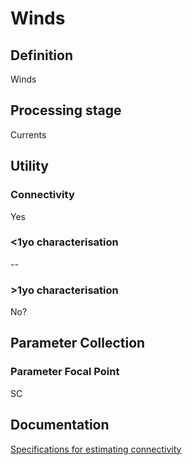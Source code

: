 # Winds
<!-- 
{: .no_toc .text-delta }
* TOC
{:toc} -->

## Definition

Winds

## Processing stage

Currents 

## Utility 
### Connectivity

Yes

### <1yo characterisation

-- 

### >1yo characterisation

No?

## Parameter Collection
### Parameter Focal Point

SC

## Documentation

[Specifications for estimating connectivity](https://aimsgovau.sharepoint.com/:w:/r/sites/RRAPMDS/_layouts/15/Doc.aspx?sourcedoc=%7B3C80B081-E4F6-4C04-A988-8C11FEBE20E5%7D&file=Connectivity_parameters_SC.docx)
